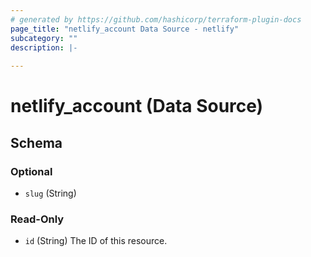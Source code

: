 ```yaml
---
# generated by https://github.com/hashicorp/terraform-plugin-docs
page_title: "netlify_account Data Source - netlify"
subcategory: ""
description: |-
  
---
```


# netlify_account (Data Source)





<!-- schema generated by tfplugindocs -->
## Schema

### Optional

- `slug` (String)

### Read-Only

- `id` (String) The ID of this resource.
